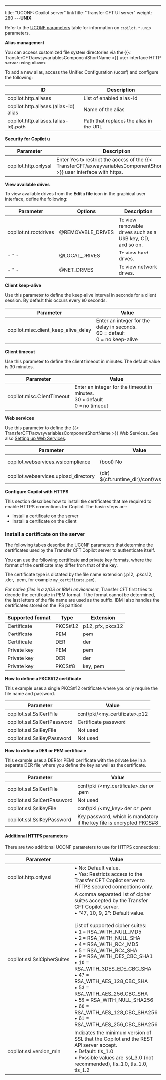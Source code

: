 ---
title: "UCONF: Copilot server"
linkTitle: "Transfer CFT UI server"
weight: 280
---****UNIX****

Refer to the [UCONF parameters](../uconf_directory) table for information on `copilot.*.unix `parameters.

****Alias management****

You can access customized file system directories via the {{< TransferCFT/axwayvariablesComponentShortName  >}} user interface HTTP server using aliases.

To add a new alias, access the Unified Configuration (uconf) and configure the following:


| ID  | Description  |
| --- | --- |
| copilot.http.aliases  | List of enabled alias-id  |
| copilot.http.aliases.(alias-id) alias  | Name of the alias  |
| copilot.http.aliases.(alias-id).path  | Path that replaces the alias in the URL  |


****Security for Cop**i**lot u****


| Parameter  | Description  |
| --- | --- |
| copilot.http.onlyssl  | Enter Yes to restrict the access of the {{< TransferCFT/axwayvariablesComponentShortName  >}} user interface with https.  |


****View available drives****

To view available drives from the ****Edit a file**** icon in the graphical user interface, define the following:


| Parameter  | Options  | Description  |
| --- | --- | --- |
| copilot.nt.rootdrives  | @REMOVABLE_DRIVES  | To view removable drives such as a USB key, CD, and so on.  |
| - " -  | @LOCAL_DRIVES  | To view hard drives.  |
| - " -  | @NET_DRIVES  | To view network drives.  |


****Client keep-alive****

Use this parameter to define the keep-alive interval in seconds for a client session. By default this occurs every 60 seconds.


| Parameter  | Value  |
| --- | --- |
| copilot.misc.client_keep_alive_delay  | Enter an integer for the delay in seconds.<br/> 60 = default<br/> 0 = no keep-alive |


****Client timeout****

Use this parameter to define the client timeout in minutes. The default value is 30 minutes.


| Parameter  | Value  |
| --- | --- |
| copilot.misc.ClientTimeout  | Enter an integer for the timeout in minutes.<br/> 30 = default<br/> 0 = no timeout |


****Web services****

Use this parameter to define the {{< TransferCFT/axwayvariablesComponentShortName  >}} Web Services. See also [Setting up Web Services](../../../cft_intro_install/about_this_document_ibmi/using_apis/about_web_services).


| Parameter  | Value  | Former value  |
| --- | --- | --- |
| copilot.webservices.wsicomplience  | (bool) No  | [WEBSERVICES] WsiComplience  |
| copilot.webservices.upload_directory  | (dir) $(cft.runtime_dir)/conf/ws_upload  | NA  |


****Configure Copilot with HTTPS****

This section describes how to install the certificates that are required to enable HTTPS connections for Copilot. The basic steps are:

* Install a certificate on the server
* Install a certificate on the client

### Install a certificate on the server

The following tables describe the UCONF parameters that determine the certificates used by the Transfer CFT Copilot server to authenticate itself.

You can use the following certificate and private key formats, where the format of the certificate may differ from that of the key.

The certificate type is dictated by the file name extension (.p12, .pkcs12, .der, .pem, for example `my_certificate.pem`).

*For native files in a z/OS or IBM i environment*, Transfer CFT first tries to decode the certificate in PEM format. If the format cannot be determined, the last letters of the file name are used as the suffix. IBM i also handles the certificates stored on the IFS partition.


| Supported format  | Type  | Extension  |
| --- | --- | --- |
| Certificate  | PKCS#12  | p12, pfx, pkcs12  |
| Certificate  | PEM  | pem  |
| Certificate  | DER  | der  |
| Private key  | PEM  | pem  |
| Private key  | DER  | der  |
| Private key  | PKCS#8  | key, pem  |


****How to define a PKCS#12 certificate****

This example uses a single PKCS#12 certificate where you only require the file name and password.


| Parameter | Value |
| --- | --- |
| copilot.ssl.SslCertFile | conf/pki/&lt;my_certificate&gt;.p12 |
| copilot.ssl.SslCertPassword | Certificate password |
| copilot.ssl.SslKeyFile | Not used |
| copilot.ssl.SslKeyPassword | Not used |


****How to define a DER or PEM certificate****

This example uses a DER(or PEM) certificate with the private key in a separate DER file, where you define the key as well as the certificate.


| Parameter | Value |
| --- | --- |
| copilot.ssl.SslCertFile | conf/pki /&lt;my_certificate&gt;.der *or* .pem |
| copilot.ssl.SslCertPassword | Not used |
| copilot.ssl.SslKeyFile | conf/pki /&lt;my_key&gt;.der *or* .pem |
| copilot.ssl.SslKeyPassword | Key password, which is mandatory if the key file is encrypted PKCS#8 |


#### Additional HTTPS parameters

There are two additional UCONF parameters to use for HTTPS connections:


| Parameter | Value |
| --- | --- |
| copilot.http.onlyssl |  • No: Default value.<br/> • Yes: Restricts access to the Transfer CFT Copilot server to HTTPS secured connections only. |
| <span id="copilot.ssl.SslCipherSuites"></span>copilot.ssl.SslCipherSuites<br/>  | A comma separated list of cipher suites accepted by the Transfer CFT Copilot server.<br/> • “47, 10, 9, 2”: Default value.<br/> <br/> List of supported cipher suites:<br/> • 1 = RSA_WITH_NULL_MD5<br/> • 2 = RSA_WITH_NULL_SHA<br/> • 4 = RSA_WITH_RC4_MD5<br/> • 5 = RSA_WITH_RC4_SHA<br/> • 9 = RSA_WITH_DES_CBC_SHA1<br/> • 10 = RSA_WITH_3DES_EDE_CBC_SHA<br/> • 47 = RSA_WITH_AES_128_CBC_SHA<br/> • 53 = RSA_WITH_AES_256_CBC_SHA<br/> • 59 = RSA_WITH_NULL_SHA256<br/> • 60 = RSA_WITH_AES_128_CBC_SHA256<br/> • 61 = RSA_WITH_AES_256_CBC_SHA256 |
| copilot.ssl.version_min  | Indicates the minimum version of SSL that the Copilot and the REST API server accept.<br/> • Default: tls_1.0<br/> • Possible values are: ssl_3.0 (not recommended), tls_1.0, tls_1.0, tls_1.2 |

